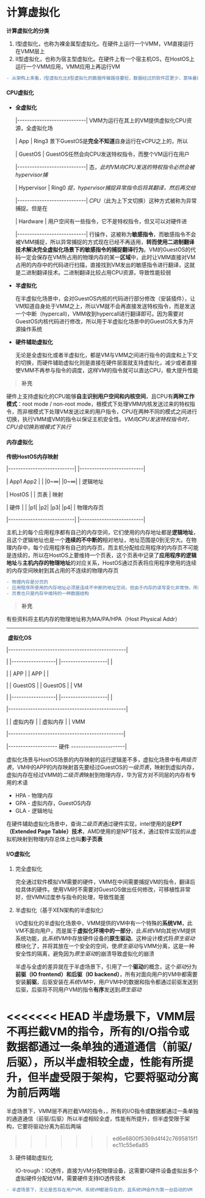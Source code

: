 # 计算虚拟化

**计算虚拟化的分类**

1. Ⅰ型虚拟化，也称为裸金属型虚拟化。在硬件上运行一个VMM，VM直接运行在VMM层上
2. Ⅱ型虚拟化，也称为宿主型虚拟化。在硬件上有一个宿主机OS，在HostOS上运行一个VMM应用，VMM应用上再运行VM

```diff
- 从架构上来看，Ⅰ型虚拟化比Ⅱ型虚拟化的数据传输路径要短，数据经过的软件层更少，意味着Ⅰ型虚拟化的性能更强
```



#### CPU虚拟化

- **全虚拟化**

  |----------------------------|											VMM为运行在其上的VM提供虚拟化CPU资源，全虚拟化场

  |             App            | Ring3								景下GuestOS是**完全不知道**自身运行在vCPU之上的，所以

  |           GuestOS          |											GuestOS任然会向CPU发送特权指令，而整个VM运行在用户

  |----------------------------|											态，*此时VM向CPU发送的特权指令必然会被hypervisor捕*

  |        Hypervisor          |  Ring0								*捉，hypervisor捕捉异常指令后将其翻译，然后再交给*

  |----------------------------|											*CPU*（此为上下文切换）这种方式被称为异常捕捉。但是在

  |         Hardware           |											用户空间有一些指令，它不是特权指令，但又可以对硬件进
  
  |----------------------------|											行操作，这被称为**敏感指令**，而敏感指令不会被VMM捕捉，所以异常捕捉的方式现在已经不再适用，**转而使用二进制翻译技术解决完全虚拟化场景下的敏感指令的捕捉翻译行为**。VM的GuestOS的代码一定会保存在VM所占用的物理内存的某一**区域**中，此时让VMM直接对VM占用的内存中的代码进行扫描，直接找到VM发出的敏感指令进行翻译，这就是二进制翻译技术。二进制翻译比较占用CPU资源，导致性能较弱

- **半虚拟化**

  在半虚拟化场景中，会对GuestOS内核的代码进行部分修改（安装插件），让VM知道自身处于VMM之上，所以VM就不会再直接发送特权指令，而是发送一个中断（hypercall)，VMM收到hypercall进行翻译即可。因为需要对GuestOS内核代码进行修改，所以用于半虚拟化场景中的GuestOS大多为开源操作系统

- **硬件辅助虚拟化**

  无论是全虚拟化或者半虚拟化，都是VM与VMM之间进行指令的调度和上下文的切换，而硬件辅助虚拟化则是直接在硬件层面就支持虚拟化，减少或者直接使VMM不再参与指令的调度，这样VM的指令就可以直达CPU，极大提升性能

> **补充**

硬件上支持虚拟化的CPU能够**自主识别用户空间和内核空间**，且CPU有**两种工作模式**：root mode / non-root mode，根模式下处理VMM内核发送过来的特权指令，而非根模式下处理VM发送过来的用户指令，CPU在两种不同的模式之间进行切换，执行VMM或VM的指令以保证主机安全性。*VM向CPU发送特权指令时，CPU会切换到根模式下执行*



#### 内存虚拟化

**传统HostOS内存映射**

|---------------------------|          |--------------------------|

|     App1        App2      |          |     |0~∞|      |0~∞|     | 逻辑地址

|            HostOS         |          |             页表         | 映射

|           硬件            |          |  |p1|   |p2|  |p3|  |p4| | 物理内存页

|---------------------------|          |--------------------------|

 主机上的每个应用程序都有自己的内存空间，它们使用的内存地址都是**逻辑地址**，且这个逻辑地址也是一个**连续的不中断的**相对地址，地址范围是0到无穷大。在物理内存中，每个应用程序有自己的内存页，而主机分配给应用程序的内存页不可能是连续的，所以在HostOS上要维持一个页表，这个页表中记录了**应用程序的逻辑地址**与**主机内存的物理地址**的对应关系，HostOS通过页表将应用程序使用的连续的内存空间映射到其占用的不连续的物理内存页

```diff
- 物理内存是分页的
- 应用程序所使用的内存地址必须是连续不中断的地址空间，但由于内存的读写变化非常快，所以物理内存页几乎不可能提供连续不中断的内存页
- 页表也只是内存中维持的一种数据结构
```



> **补充**

有些资料将主机内存的物理地址称为MA/PA/HPA（Host Physical Addr）

---

​                       **虚拟化OS**

|------------------------------------------------|

|  |------------------|   |-------------------|  |

|  |       APP        |   |         APP       |  |

|  |      GuestOS     |   |       GuestOS     |  |   VM

|  |------------------|   |-------------------|  |

|------------------------------------------------|

|  |     虚拟内存      |   |       虚拟内存     | |  VMM

|-----------------------------------------------|

|-------------------- 硬件 ----------------------|

虚拟化场景与HostOS场景的内存映射的运行逻辑差不多，虚拟化场景中有*两级页表*，VM中的APP的内存映射首先要经过GuestOS的*一级页表*，映射到虚拟内存，虚拟内存在经过VMM的*二级页表*映射到物理内存，华为官方对不同层的内存有专用的术语

- HPA - 物理内存
- GPA - 虚拟内存，GuestOS内存
- GLA - 逻辑地址

在硬件辅助虚拟化场景中，查询*二级页表*通过硬件实现，intel使用的是**EPT（Extended Page Table）技术**，AMD使用的是NPT技术，通过软件实现的从虚拟机映射到物理内存总体上也叫**影子页表**



#### I/O虚拟化

1. 完全虚拟化

   完全通过软件模拟VM需要的硬件，VMM在中间需要捕捉VM的指令，翻译后给具体的硬件。使用VM时不需要对GuestOS做出任何修改，可移植性非常好，但VMM过度参与指令的处理，导致性能差

2. 半虚拟化（基于XEN架构的半虚拟化）

   I/O虚拟化的半虚拟化场景中，VMM提供的VM中有一个特殊的**系统VM**，此VM不面向用户，而是属于**虚拟化环境中的一部分**，此*系统VM*向其他VM提供系统功能，此*系统VM*中存放硬件设备的**原生驱动**。这种设计模式将*原生驱动*模块化了，并将其放在一个安全的空间，使*原生驱动*与VMM分离，这是一种安全性的隔离，避免因为*原生驱动*的崩溃导致虚拟化的崩溃

   半虚与全虚的差异就在于半虚场景下，引用了一个**驱动**的概念，这个*驱动*分为**前驱（IO frontend）**和**后驱（IO backend）**，所有对面向用户的VM中都需要安装**前驱**，后驱安装在*系统VM*中，用户VM中的数据和指令都通过前驱发送到后驱，后驱将不同用户VM的指令**有序**发送到*原生驱动*

<<<<<<< HEAD
   半虚场景下，VMM层不再拦截VM的指令，所有的I/O指令或数据都通过一条单独的通道通信（前驱/后驱），所以半虚相较全虚，性能有所提升，但半虚受限于架构，它要将驱动分离为前后两端
=======
   半虚场景下，VMM层不再拦截VM的指令，，所有的I/O指令或数据都通过一条单独的通道通信（前驱/后驱）所以半虚相较全虚，性能有所提升，但半虚受限于架构，它要将驱动分离为前后两端
>>>>>>> ed6e6800f5369d4f42c7695815f1ec11c55e6a85

3. 硬件辅助虚拟化

   IO-trough：IO透传，直接为VM分配物理设备，这需要IO硬件设备虚拟出多个虚拟硬件分配给VM，需要硬件支持IO透传技术



```diff
- 半虚场景下，无论是否存在用户VM，系统VM都是存在的，且系统VM会作为第一台启动的VM
```

